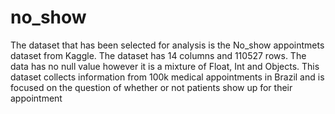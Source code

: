 # no_show
The dataset that has been selected for analysis is the No_show appointmets dataset from Kaggle. The dataset has 14 columns and 110527 rows. The data has no null value however it is a mixture of Float, Int and Objects.
This dataset collects information from 100k medical appointments in Brazil and is focused on the question of whether or not patients show up for their appointment
